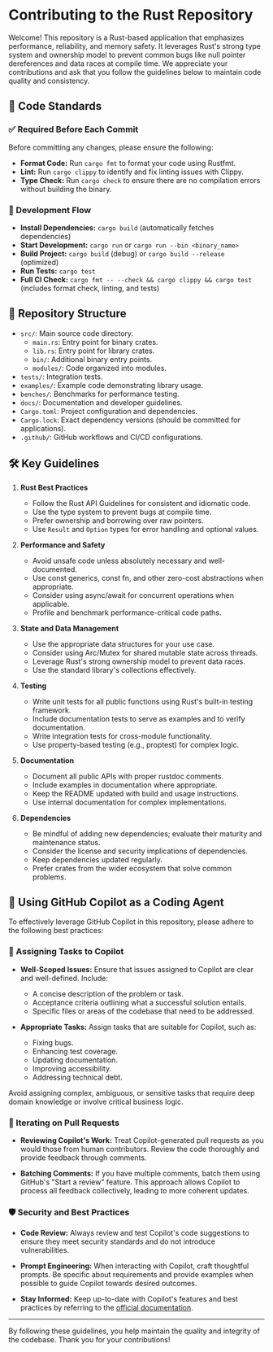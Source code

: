 # Contributing to the Rust Repository

Welcome! This repository is a Rust-based application that emphasizes performance, reliability, and memory safety. It leverages Rust's strong type system and ownership model to prevent common bugs like null pointer dereferences and data races at compile time. We appreciate your contributions and ask that you follow the guidelines below to maintain code quality and consistency.

## 📌 Code Standards

### ✅ Required Before Each Commit

Before committing any changes, please ensure the following:

* **Format Code:** Run `cargo fmt` to format your code using Rustfmt.
* **Lint:** Run `cargo clippy` to identify and fix linting issues with Clippy.
* **Type Check:** Run `cargo check` to ensure there are no compilation errors without building the binary.

### 🔄 Development Flow

* **Install Dependencies:** `cargo build` (automatically fetches dependencies)
* **Start Development:** `cargo run` or `cargo run --bin <binary_name>`
* **Build Project:** `cargo build` (debug) or `cargo build --release` (optimized)
* **Run Tests:** `cargo test`
* **Full CI Check:** `cargo fmt -- --check && cargo clippy && cargo test` (includes format check, linting, and tests)

## 📁 Repository Structure

* `src/`: Main source code directory.
  * `main.rs`: Entry point for binary crates.
  * `lib.rs`: Entry point for library crates.
  * `bin/`: Additional binary entry points.
  * `modules/`: Code organized into modules.
* `tests/`: Integration tests.
* `examples/`: Example code demonstrating library usage.
* `benches/`: Benchmarks for performance testing.
* `docs/`: Documentation and developer guidelines.
* `Cargo.toml`: Project configuration and dependencies.
* `Cargo.lock`: Exact dependency versions (should be committed for applications).
* `.github/`: GitHub workflows and CI/CD configurations.

## 🛠️ Key Guidelines

1. **Rust Best Practices**

   * Follow the Rust API Guidelines for consistent and idiomatic code.
   * Use the type system to prevent bugs at compile time.
   * Prefer ownership and borrowing over raw pointers.
   * Use `Result` and `Option` types for error handling and optional values.

2. **Performance and Safety**

   * Avoid unsafe code unless absolutely necessary and well-documented.
   * Use const generics, const fn, and other zero-cost abstractions when appropriate.
   * Consider using async/await for concurrent operations when applicable.
   * Profile and benchmark performance-critical code paths.

3. **State and Data Management**

   * Use the appropriate data structures for your use case.
   * Consider using Arc/Mutex for shared mutable state across threads.
   * Leverage Rust's strong ownership model to prevent data races.
   * Use the standard library's collections effectively.

4. **Testing**

   * Write unit tests for all public functions using Rust's built-in testing framework.
   * Include documentation tests to serve as examples and to verify documentation.
   * Write integration tests for cross-module functionality.
   * Use property-based testing (e.g., proptest) for complex logic.

5. **Documentation**

   * Document all public APIs with proper rustdoc comments.
   * Include examples in documentation where appropriate.
   * Keep the README updated with build and usage instructions.
   * Use internal documentation for complex implementations.

6. **Dependencies**

   * Be mindful of adding new dependencies; evaluate their maturity and maintenance status.
   * Consider the license and security implications of dependencies.
   * Keep dependencies updated regularly.
   * Prefer crates from the wider ecosystem that solve common problems.

## 🤖 Using GitHub Copilot as a Coding Agent

To effectively leverage GitHub Copilot in this repository, please adhere to the following best practices:

### 🧩 Assigning Tasks to Copilot

* **Well-Scoped Issues:** Ensure that issues assigned to Copilot are clear and well-defined. Include:

  * A concise description of the problem or task.
  * Acceptance criteria outlining what a successful solution entails.
  * Specific files or areas of the codebase that need to be addressed.

* **Appropriate Tasks:** Assign tasks that are suitable for Copilot, such as:

  * Fixing bugs.
  * Enhancing test coverage.
  * Updating documentation.
  * Improving accessibility.
  * Addressing technical debt.

Avoid assigning complex, ambiguous, or sensitive tasks that require deep domain knowledge or involve critical business logic.

### 💬 Iterating on Pull Requests

* **Reviewing Copilot's Work:** Treat Copilot-generated pull requests as you would those from human contributors. Review the code thoroughly and provide feedback through comments.

* **Batching Comments:** If you have multiple comments, batch them using GitHub's "Start a review" feature. This approach allows Copilot to process all feedback collectively, leading to more coherent updates.

### 🛡️ Security and Best Practices

* **Code Review:** Always review and test Copilot's code suggestions to ensure they meet security standards and do not introduce vulnerabilities.

* **Prompt Engineering:** When interacting with Copilot, craft thoughtful prompts. Be specific about requirements and provide examples when possible to guide Copilot towards desired outcomes.

* **Stay Informed:** Keep up-to-date with Copilot's features and best practices by referring to the [official documentation](https://docs.github.com/en/copilot/using-github-copilot).

---

By following these guidelines, you help maintain the quality and integrity of the codebase. Thank you for your contributions!